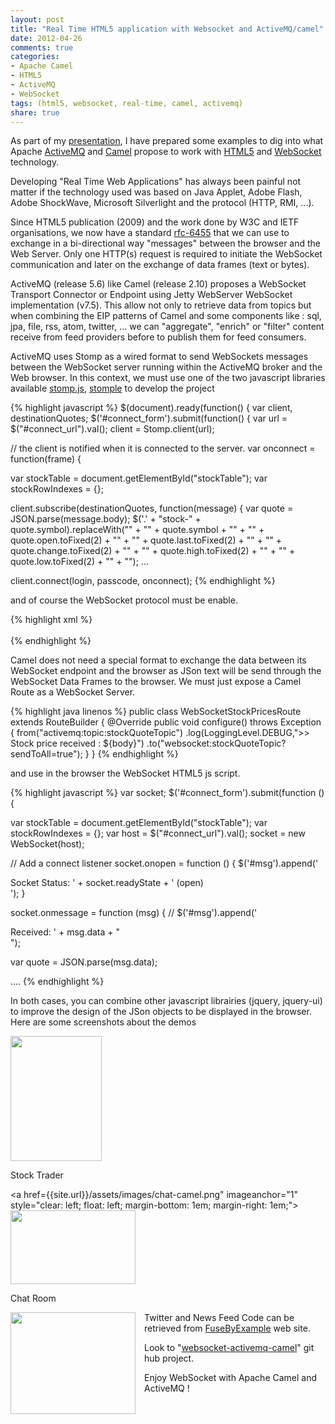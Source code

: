 ```yaml
---
layout: post
title: "Real Time HTML5 application with Websocket and ActiveMQ/camel"
date: 2012-04-26
comments: true
categories:
- Apache Camel
- HTML5
- ActiveMQ
- WebSocket
tags: (html5, websocket, real-time, camel, activemq)
share: true
---
```


As part of my [presentation](http://fusesource.com/apache-camel-conference-2012/"CamelOne), I have prepared some examples to dig into what Apache
[ActiveMQ](http://activemq.apache.org/) and [Camel](http://camel.apache.org/) propose to work with
[HTML5](http://www.html5rocks.com/en/) and [WebSocket](http://www.websocket.org/) technology.

Developing "Real Time Web Applications" has always been painful not matter if the technology used was based on Java Applet,
Adobe Flash, Adobe ShockWave, Microsoft Silverlight and the protocol (HTTP, RMI, ...).

Since HTML5 publication (2009) and the work done by W3C and IETF organisations, we now have a standard
[rfc-6455](http://datatracker.ietf.org/doc/rfc6455/) that we can use to exchange in a bi-directional way "messages" between the browser and the Web Server.
Only one HTTP(s) request is required to initiate the WebSocket communication and later on the exchange of data frames (text or bytes).

ActiveMQ (release 5.6) like Camel (release 2.10) proposes a WebSocket Transport Connector or Endpoint using Jetty WebServer WebSocket implementation (v7.5).
This allow not only to retrieve data from topics but when combining the EIP patterns of Camel and some components like : sql, jpa, file, rss, atom, twitter, ...
we can "aggregate", "enrich" or "filter" content receive from feed providers before to publish them for feed consumers.

ActiveMQ uses Stomp as a wired format to send WebSockets messages between the WebSocket server running within the ActiveMQ broker and the Web browser.
In this context, we must use one of the two javascript libraries available [stomp.js](http://www.jmesnil.net/stomp-websocket/doc/),
[stomple](https://github.com/krukow/stomple) to develop the project

{% highlight javascript %}
$(document).ready(function() {
var client, destinationQuotes;
$('#connect_form').submit(function() {
var url = $("#connect_url").val();
client = Stomp.client(url);

// the client is notified when it is connected to the server.
var onconnect = function(frame) {

var stockTable = document.getElementById("stockTable");
var stockRowIndexes = {};

client.subscribe(destinationQuotes, function(message) {
var quote = JSON.parse(message.body);
$('.' + "stock-" + quote.symbol).replaceWith("" +
"" + quote.symbol + "" +
"" + quote.open.toFixed(2) + "" +
"" + quote.last.toFixed(2) + "" +
"" + quote.change.toFixed(2) + "" +
"" + quote.high.toFixed(2) + "" +
"" + quote.low.toFixed(2) + "" +
"");
...

client.connect(login, passcode, onconnect);
{% endhighlight %}

and of course the WebSocket protocol must be enable.

{% highlight xml %}
<transportconnectors><br/>
    <transportconnector name="websocket" uri="ws://0.0.0.0:61614"></transportconnector>
</transportconnectors><br/>
{% endhighlight %}

Camel does not need a special format to exchange the data between its WebSocket endpoint and the browser as JSon text will be send through the WebSocket Data Frames to the browser. We must just expose a Camel Route as a WebSocket Server.

{% highlight java linenos %}
public class WebSocketStockPricesRoute extends RouteBuilder {
    @Override
    public void configure() throws Exception {
       from("activemq:topic:stockQuoteTopic")
       .log(LoggingLevel.DEBUG,"&gt;&gt; Stock price received : ${body}")
       .to("websocket:stockQuoteTopic?sendToAll=true");
     }
}
{% endhighlight %}

and use in the browser the WebSocket HTML5 js script.

{% highlight javascript %}
var socket;
$('#connect_form').submit(function () {

var stockTable = document.getElementById("stockTable");
var stockRowIndexes = {};
var host = $("#connect_url").val();
socket = new WebSocket(host);

// Add a connect listener
socket.onopen = function () {
$('#msg').append('<div class="event">
Socket Status: ' + socket.readyState + ' (open)</div>
');
}

socket.onmessage = function (msg) {
// $('#msg').append('<div class="message">
Received: ' + msg.data + "</div>
");

var quote = JSON.parse(msg.data);

....
{% endhighlight %}

In both cases, you can combine other javascript librairies (jquery, jquery-ui) to improve the design of the JSon objects to be displayed in the browser.
Here are some screenshots about the demos

<a href="{{site.url}}/assets/images//activemq-stocks.png" imageanchor="1">
  <img border="0" height="200" src="{{site.url}}/assets/images//activemq-stocks.png" width="146"/>
</a>

Stock Trader

<a href={{site.url}}/assets/images/chat-camel.png" imageanchor="1" style="clear: left; float: left; margin-bottom: 1em; margin-right: 1em;">
   <img border="0" height="118" src="{{site.url}}/assets/images/chat-camel.png" width="200"/>
</a>

Chat Room

<a href="{{site.url}}/assets/images//news-camel.png" imageanchor="1" style="clear: left; float: left; margin-bottom: 1em; margin-right: 1em;">
   <img border="0" height="163" src="{{site.url}}/assets/images/news-camel.png" width="200"/></a>

Twitter and News Feed Code can be retrieved from [FuseByExample](https://github.com/FuseByExample/) web site.

Look to "[websocket-activemq-camel](https://github.com/FuseByExample/websocket-activemq-camel)" git hub project.

Enjoy WebSocket with Apache Camel and ActiveMQ !